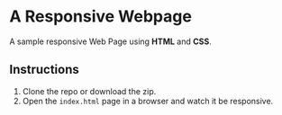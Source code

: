 # A Responsive Webpage #
A sample responsive Web Page using **HTML** and **CSS**.
## Instructions ##
1. Clone the repo or download the zip.
2. Open the ```index.html``` page in a browser and watch it be responsive.
